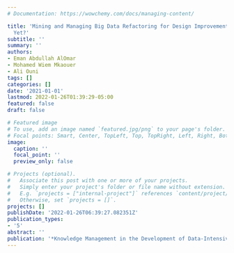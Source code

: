 ```yaml
---
# Documentation: https://wowchemy.com/docs/managing-content/

title: 'Mining and Managing Big Data Refactoring for Design Improvement: Are We There
  Yet?'
subtitle: ''
summary: ''
authors:
- Eman Abdullah AlOmar
- Mohamed Wiem Mkaouer
- Ali Ouni
tags: []
categories: []
date: '2021-01-01'
lastmod: 2022-01-26T01:39:29-05:00
featured: false
draft: false

# Featured image
# To use, add an image named `featured.jpg/png` to your page's folder.
# Focal points: Smart, Center, TopLeft, Top, TopRight, Left, Right, BottomLeft, Bottom, BottomRight.
image:
  caption: ''
  focal_point: ''
  preview_only: false

# Projects (optional).
#   Associate this post with one or more of your projects.
#   Simply enter your project's folder or file name without extension.
#   E.g. `projects = ["internal-project"]` references `content/project/deep-learning/index.md`.
#   Otherwise, set `projects = []`.
projects: []
publishDate: '2022-01-26T06:39:27.082351Z'
publication_types:
- '5'
abstract: ''
publication: '*Knowledge Management in the Development of Data-Intensive Systems*'
---
```

